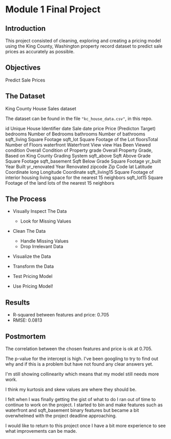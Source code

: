 
# Module 1 Final Project


## Introduction

This project consisted of cleaning, exploring and creating a pricing model using the King County, Washington property record dataset to predict sale prices as accurately as possible.

## Objectives

Predict Sale Prices


## The Dataset

King County House Sales dataset

The dataset can be found in the file
`"kc_house_data.csv"`, in this repo.

id                   Unique House Identifier
date                 Sale date
price                Price (Predicton Target)
bedrooms             Number of Bedrooms
bathrooms            Number of bathrooms
sqft_living          Square Footage
sqft_lot             Square Footage of the Lot
floorsTotal          Number of Floors
waterfront           Waterfront View
view                 Has Been Viewed
condition            Overall Condition of Property
grade                Overall Property Grade, Based on King County Grading System
sqft_above           Sqft Above Grade Square Footage
sqft_basement        Sqft Below Grade Square Footage
yr_built             Year Built
yr_renovated         Year Renovated
zipcode              Zip Code
lat                  Latitude Coordinate
long                 Longitude Coordinate
sqft_living15        Square Footage of interior housing living space for the nearest 15                            neighbors
sqft_lot15           Square Footage of the land lots of the nearest 15 neighbors


## The Process

- Visually Inspect The Data
     - Look for Missing Values

- Clean The Data
     - Handle Missing Values
     - Drop Irrelevant Data

- Visualize the Data

- Transform the Data

- Test Pricing Model

- Use Pricing Model!

## Results

- R-squared between features and price: 0.705
- RMSE: 0.0813


## Postmortem

The correlation between the chosen features and price is ok at 0.705.

The p-value for the intercept is high. I've been googling to try to find out why and if this is a problem but have not found any clear answers yet.

I'm still showing collinearity which means that my model still needs more work.

I think my kurtosis and skew values are where they should be.

I felt when I was finally getting the gist of what to do I ran out of time to continue to work on the project. I started to bin and make features such as waterfront and sqft_basement binary features but became a bit overwhelmed with the project deadline approaching.

I would like to return to this project once I have a bit more experience to see what improvements can be made.  
